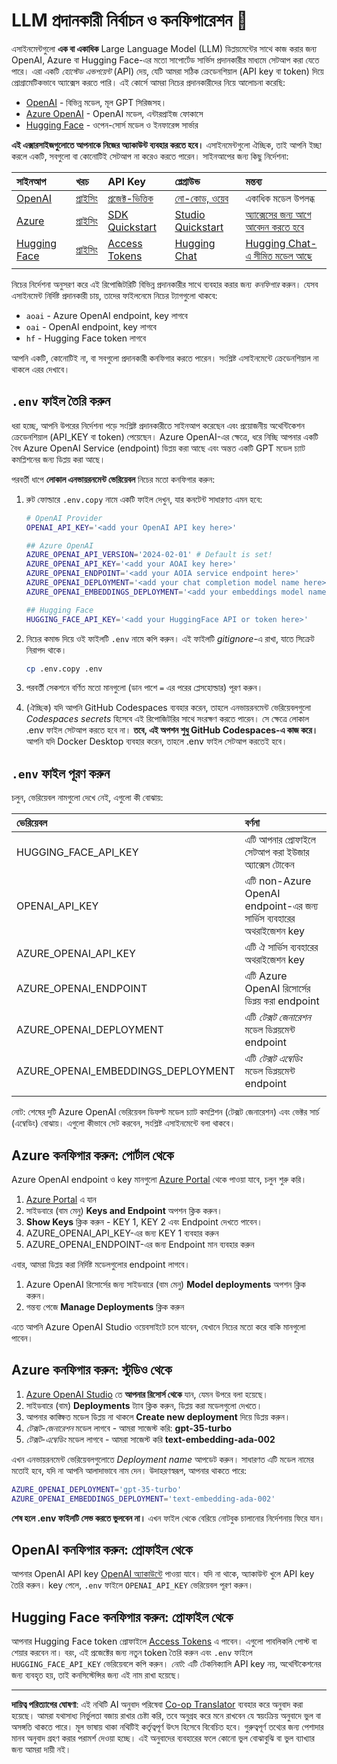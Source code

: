 <!--
CO_OP_TRANSLATOR_METADATA:
{
  "original_hash": "49ededa179004ea998664c780fbeac39",
  "translation_date": "2025-08-26T15:33:09+00:00",
  "source_file": "00-course-setup/03-providers.md",
  "language_code": "bn"
}
-->
# LLM প্রদানকারী নির্বাচন ও কনফিগারেশন 🔑

এসাইনমেন্টগুলো **এক বা একাধিক** Large Language Model (LLM) ডিপ্লয়মেন্টের সাথে কাজ করার জন্য OpenAI, Azure বা Hugging Face-এর মতো সাপোর্টেড সার্ভিস প্রদানকারীর মাধ্যমে সেটআপ করা যেতে পারে। এরা একটি _হোস্টেড এন্ডপয়েন্ট_ (API) দেয়, যেটি আমরা সঠিক ক্রেডেনশিয়াল (API key বা token) দিয়ে প্রোগ্রামেটিকভাবে অ্যাক্সেস করতে পারি। এই কোর্সে আমরা নিচের প্রদানকারীদের নিয়ে আলোচনা করেছি:

 - [OpenAI](https://platform.openai.com/docs/models?WT.mc_id=academic-105485-koreyst) - বিভিন্ন মডেল, মূল GPT সিরিজসহ।
 - [Azure OpenAI](https://learn.microsoft.com/azure/ai-services/openai/?WT.mc_id=academic-105485-koreyst) - OpenAI মডেল, এন্টারপ্রাইজ ফোকাসে
 - [Hugging Face](https://huggingface.co/docs/hub/index?WT.mc_id=academic-105485-koreyst) - ওপেন-সোর্স মডেল ও ইনফারেন্স সার্ভার

**এই এক্সারসাইজগুলোতে আপনাকে নিজের অ্যাকাউন্ট ব্যবহার করতে হবে।** এসাইনমেন্টগুলো ঐচ্ছিক, তাই আপনি ইচ্ছা করলে একটি, সবগুলো বা কোনোটিই সেটআপ না করেও করতে পারেন। সাইনআপের জন্য কিছু নির্দেশনা:

| সাইনআপ | খরচ | API Key | প্লেগ্রাউন্ড | মন্তব্য |
|:---|:---|:---|:---|:---|
| [OpenAI](https://platform.openai.com/signup?WT.mc_id=academic-105485-koreyst)| [প্রাইসিং](https://openai.com/pricing#language-models?WT.mc_id=academic-105485-koreyst)| [প্রজেক্ট-ভিত্তিক](https://platform.openai.com/api-keys?WT.mc_id=academic-105485-koreyst) | [নো-কোড, ওয়েব](https://platform.openai.com/playground?WT.mc_id=academic-105485-koreyst) | একাধিক মডেল উপলব্ধ |
| [Azure](https://aka.ms/azure/free?WT.mc_id=academic-105485-koreyst)| [প্রাইসিং](https://azure.microsoft.com/pricing/details/cognitive-services/openai-service/?WT.mc_id=academic-105485-koreyst)| [SDK Quickstart](https://learn.microsoft.com/azure/ai-services/openai/quickstart?WT.mc_id=academic-105485-koreyst)| [Studio Quickstart](https://learn.microsoft.com/azure/ai-services/openai/quickstart?WT.mc_id=academic-105485-koreyst) |  [অ্যাক্সেসের জন্য আগে আবেদন করতে হবে](https://learn.microsoft.com/azure/ai-services/openai/?WT.mc_id=academic-105485-koreyst)|
| [Hugging Face](https://huggingface.co/join?WT.mc_id=academic-105485-koreyst) | [প্রাইসিং](https://huggingface.co/pricing) | [Access Tokens](https://huggingface.co/docs/hub/security-tokens?WT.mc_id=academic-105485-koreyst) | [Hugging Chat](https://huggingface.co/chat/?WT.mc_id=academic-105485-koreyst)| [Hugging Chat-এ সীমিত মডেল আছে](https://huggingface.co/chat/models?WT.mc_id=academic-105485-koreyst) |
| | | | | |

নিচের নির্দেশনা অনুসরণ করে এই রিপোজিটরিটি বিভিন্ন প্রদানকারীর সাথে ব্যবহার করার জন্য _কনফিগার_ করুন। যেসব এসাইনমেন্ট নির্দিষ্ট প্রদানকারী চায়, তাদের ফাইলনেমে নিচের ট্যাগগুলো থাকবে:

- `aoai` - Azure OpenAI endpoint, key লাগবে
- `oai` - OpenAI endpoint, key লাগবে
- `hf` - Hugging Face token লাগবে

আপনি একটি, কোনোটিই না, বা সবগুলো প্রদানকারী কনফিগার করতে পারেন। সংশ্লিষ্ট এসাইনমেন্টে ক্রেডেনশিয়াল না থাকলে এরর দেখাবে।

## `.env` ফাইল তৈরি করুন

ধরা হচ্ছে, আপনি উপরের নির্দেশনা পড়ে সংশ্লিষ্ট প্রদানকারীতে সাইনআপ করেছেন এবং প্রয়োজনীয় অথেন্টিকেশন ক্রেডেনশিয়াল (API_KEY বা token) পেয়েছেন। Azure OpenAI-এর ক্ষেত্রে, ধরে নিচ্ছি আপনার একটি বৈধ Azure OpenAI Service (endpoint) ডিপ্লয় করা আছে এবং অন্তত একটি GPT মডেল চ্যাট কমপ্লিশনের জন্য ডিপ্লয় করা আছে।

পরবর্তী ধাপে **লোকাল এনভায়রনমেন্ট ভেরিয়েবল** নিচের মতো কনফিগার করুন:

1. রুট ফোল্ডারে `.env.copy` নামে একটি ফাইল দেখুন, যার কনটেন্ট সাধারণত এমন হবে:

   ```bash
   # OpenAI Provider
   OPENAI_API_KEY='<add your OpenAI API key here>'

   ## Azure OpenAI
   AZURE_OPENAI_API_VERSION='2024-02-01' # Default is set!
   AZURE_OPENAI_API_KEY='<add your AOAI key here>'
   AZURE_OPENAI_ENDPOINT='<add your AOIA service endpoint here>'
   AZURE_OPENAI_DEPLOYMENT='<add your chat completion model name here>' 
   AZURE_OPENAI_EMBEDDINGS_DEPLOYMENT='<add your embeddings model name here>'

   ## Hugging Face
   HUGGING_FACE_API_KEY='<add your HuggingFace API or token here>'
   ```

2. নিচের কমান্ড দিয়ে ওই ফাইলটি `.env` নামে কপি করুন। এই ফাইলটি _gitignore_-এ রাখা, যাতে সিক্রেট নিরাপদ থাকে।

   ```bash
   cp .env.copy .env
   ```

3. পরবর্তী সেকশনে বর্ণিত মতো মানগুলো (ডান পাশে `=` এর পরের প্লেসহোল্ডার) পূরণ করুন।

4. (ঐচ্ছিক) যদি আপনি GitHub Codespaces ব্যবহার করেন, তাহলে এনভায়রনমেন্ট ভেরিয়েবলগুলো _Codespaces secrets_ হিসেবে এই রিপোজিটরির সাথে সংরক্ষণ করতে পারেন। সে ক্ষেত্রে লোকাল .env ফাইল সেটআপ করতে হবে না। **তবে, এই অপশন শুধু GitHub Codespaces-এ কাজ করে।** আপনি যদি Docker Desktop ব্যবহার করেন, তাহলে .env ফাইল সেটআপ করতেই হবে।

## `.env` ফাইল পূরণ করুন

চলুন, ভেরিয়েবল নামগুলো দেখে নেই, এগুলো কী বোঝায়:

| ভেরিয়েবল  | বর্ণনা  |
| :--- | :--- |
| HUGGING_FACE_API_KEY | এটি আপনার প্রোফাইলে সেটআপ করা ইউজার অ্যাক্সেস টোকেন |
| OPENAI_API_KEY | এটি non-Azure OpenAI endpoint-এর জন্য সার্ভিস ব্যবহারের অথরাইজেশন key |
| AZURE_OPENAI_API_KEY | এটি ঐ সার্ভিস ব্যবহারের অথরাইজেশন key |
| AZURE_OPENAI_ENDPOINT | এটি Azure OpenAI রিসোর্সের ডিপ্লয় করা endpoint |
| AZURE_OPENAI_DEPLOYMENT | এটি _টেক্সট জেনারেশন_ মডেল ডিপ্লয়মেন্ট endpoint |
| AZURE_OPENAI_EMBEDDINGS_DEPLOYMENT | এটি _টেক্সট এম্বেডিং_ মডেল ডিপ্লয়মেন্ট endpoint |
| | |

নোট: শেষের দুটি Azure OpenAI ভেরিয়েবল ডিফল্ট মডেল চ্যাট কমপ্লিশন (টেক্সট জেনারেশন) এবং ভেক্টর সার্চ (এম্বেডিং) বোঝায়। এগুলো কীভাবে সেট করবেন, সংশ্লিষ্ট এসাইনমেন্টে বলা থাকবে।

## Azure কনফিগার করুন: পোর্টাল থেকে

Azure OpenAI endpoint ও key মানগুলো [Azure Portal](https://portal.azure.com?WT.mc_id=academic-105485-koreyst) থেকে পাওয়া যাবে, চলুন শুরু করি।

1. [Azure Portal](https://portal.azure.com?WT.mc_id=academic-105485-koreyst) এ যান
1. সাইডবারে (বাম মেনু) **Keys and Endpoint** অপশন ক্লিক করুন।
1. **Show Keys** ক্লিক করুন - KEY 1, KEY 2 এবং Endpoint দেখতে পাবেন।
1. AZURE_OPENAI_API_KEY-এর জন্য KEY 1 ব্যবহার করুন
1. AZURE_OPENAI_ENDPOINT-এর জন্য Endpoint মান ব্যবহার করুন

এবার, আমরা ডিপ্লয় করা নির্দিষ্ট মডেলগুলোর endpoint লাগবে।

1. Azure OpenAI রিসোর্সের জন্য সাইডবারে (বাম মেনু) **Model deployments** অপশন ক্লিক করুন।
1. গন্তব্য পেজে **Manage Deployments** ক্লিক করুন

এতে আপনি Azure OpenAI Studio ওয়েবসাইটে চলে যাবেন, যেখানে নিচের মতো করে বাকি মানগুলো পাবেন।

## Azure কনফিগার করুন: স্টুডিও থেকে

1. [Azure OpenAI Studio](https://oai.azure.com?WT.mc_id=academic-105485-koreyst) তে **আপনার রিসোর্স থেকে** যান, যেমন উপরে বলা হয়েছে।
1. সাইডবারে (বাম) **Deployments** ট্যাব ক্লিক করুন, ডিপ্লয় করা মডেলগুলো দেখতে।
1. আপনার কাঙ্ক্ষিত মডেল ডিপ্লয় না থাকলে **Create new deployment** দিয়ে ডিপ্লয় করুন।
1. _টেক্সট-জেনারেশন_ মডেল লাগবে - আমরা সাজেস্ট করি: **gpt-35-turbo**
1. _টেক্সট-এম্বেডিং_ মডেল লাগবে - আমরা সাজেস্ট করি **text-embedding-ada-002**

এখন এনভায়রনমেন্ট ভেরিয়েবলগুলোতে _Deployment name_ আপডেট করুন। সাধারণত এটি মডেল নামের মতোই হবে, যদি না আপনি আলাদাভাবে নাম দেন। উদাহরণস্বরূপ, আপনার থাকতে পারে:

```bash
AZURE_OPENAI_DEPLOYMENT='gpt-35-turbo'
AZURE_OPENAI_EMBEDDINGS_DEPLOYMENT='text-embedding-ada-002'
```

**শেষ হলে .env ফাইলটি সেভ করতে ভুলবেন না।** এখন ফাইল থেকে বেরিয়ে নোটবুক চালানোর নির্দেশনায় ফিরে যান।

## OpenAI কনফিগার করুন: প্রোফাইল থেকে

আপনার OpenAI API key [OpenAI অ্যাকাউন্টে](https://platform.openai.com/api-keys?WT.mc_id=academic-105485-koreyst) পাওয়া যাবে। যদি না থাকে, অ্যাকাউন্ট খুলে API key তৈরি করুন। key পেলে, `.env` ফাইলে `OPENAI_API_KEY` ভেরিয়েবল পূরণ করুন।

## Hugging Face কনফিগার করুন: প্রোফাইল থেকে

আপনার Hugging Face token প্রোফাইলে [Access Tokens](https://huggingface.co/settings/tokens?WT.mc_id=academic-105485-koreyst) এ পাবেন। এগুলো পাবলিকলি পোস্ট বা শেয়ার করবেন না। বরং, এই প্রজেক্টের জন্য নতুন token তৈরি করুন এবং `.env` ফাইলে `HUGGING_FACE_API_KEY` ভেরিয়েবলে কপি করুন। _নোট:_ এটি টেকনিক্যালি API key নয়, অথেন্টিকেশনের জন্য ব্যবহৃত হয়, তাই কনসিস্টেন্সির জন্য এই নাম রাখা হয়েছে।

---

**দায়িত্ব পরিত্যাগের ঘোষণা**:
এই নথিটি AI অনুবাদ পরিষেবা [Co-op Translator](https://github.com/Azure/co-op-translator) ব্যবহার করে অনুবাদ করা হয়েছে। আমরা যথাসাধ্য নির্ভুলতা বজায় রাখার চেষ্টা করি, তবে অনুগ্রহ করে মনে রাখবেন যে স্বয়ংক্রিয় অনুবাদে ভুল বা অসঙ্গতি থাকতে পারে। মূল ভাষায় থাকা নথিটিই কর্তৃত্বপূর্ণ উৎস হিসেবে বিবেচিত হবে। গুরুত্বপূর্ণ তথ্যের জন্য পেশাদার মানব অনুবাদ গ্রহণ করার পরামর্শ দেওয়া হচ্ছে। এই অনুবাদের ব্যবহারের ফলে কোনো ভুল বোঝাবুঝি বা ভুল ব্যাখ্যার জন্য আমরা দায়ী নই।